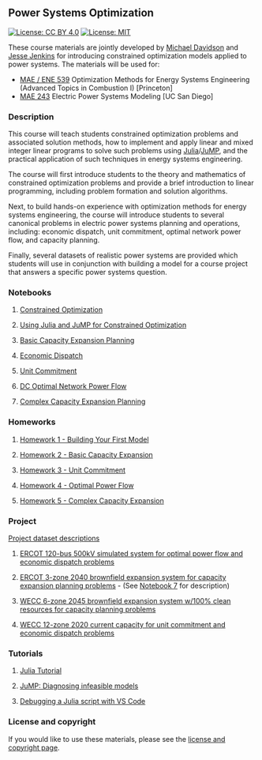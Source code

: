 Power Systems Optimization
-

[![License: CC BY 4.0](https://img.shields.io/badge/License-CC%20BY%204.0-lightgrey.svg)](https://creativecommons.org/licenses/by/4.0/) [![License: MIT](https://img.shields.io/badge/License-MIT-yellow.svg)](https://opensource.org/licenses/MIT)

These course materials are jointly developed by [Michael Davidson](http://mdavidson.org/) and [Jesse Jenkins](https://mae.princeton.edu/people/faculty/jenkins) for introducing constrained optimization models applied to power systems. The materials will be used for:
- [MAE / ENE 539](https://registrar.princeton.edu/course-offerings/course-details?term=1212&courseid=008273) Optimization Methods for Energy Systems Engineering (Advanced Topics in Combustion I) [Princeton]
- [MAE 243](https://catalog.ucsd.edu/courses/MAE.html#mae243) Electric Power Systems Modeling [UC San Diego]

### Description

This course will teach students constrained optimization problems and associated solution methods, how to implement and apply linear and mixed integer linear programs to solve such problems using [Julia](https://julialang.org/)/[JuMP](https://jump.dev/JuMP.jl/dev/), and the practical application of such techniques in energy systems engineering.

The course will first introduce students to the theory and mathematics of constrained optimization problems and provide a brief introduction to linear programming, including problem formation and solution algorithms.

Next, to build hands-on experience with optimization methods for energy systems engineering, the course will introduce students to several canonical problems in electric power systems planning and operations, including: economic dispatch, unit commitment, optimal network power flow, and capacity planning.

Finally, several datasets of realistic power systems are provided which students will use in conjunction with building a model for a course project that answers a specific power systems question.

### Notebooks

1. [Constrained Optimization](Notebooks/01-Constrained-Optimization.ipynb)

2. [Using Julia and JuMP for Constrained Optimization](Notebooks/02-Anatomy-of-a-Model.ipynb)

3. [Basic Capacity Expansion Planning](Notebooks/03-Basic-Capacity-Expansion.ipynb)

4. [Economic Dispatch](Notebooks/04-Economic-Dispatch.ipynb)

5. [Unit Commitment](Notebooks/05-Unit-Commitment.ipynb)

6. [DC Optimal Network Power Flow](Notebooks/06-Optimal-Power-Flow.ipynb)

7. [Complex Capacity Expansion Planning](Notebooks/07-Complex-Capacity-Expansion.ipynb)

### Homeworks

1. [Homework 1 - Building Your First Model](Homeworks/Homework-01.ipynb)

2. [Homework 2 - Basic Capacity Expansion](Homeworks/Homework-02.ipynb)

3. [Homework 3 - Unit Commitment](Homeworks/Homework-03.ipynb)

4. [Homework 4 - Optimal Power Flow](Homeworks/Homework-04.ipynb)

5. [Homework 5 - Complex Capacity Expansion](Homeworks/Homework-05.ipynb)

### Project

[Project dataset descriptions](Project/)

1. [ERCOT 120-bus 500kV simulated system for optimal power flow and economic dispatch problems](Project/ercot_500kV/)

2. [ERCOT 3-zone 2040 brownfield expansion system for capacity expansion planning problems](Project/ercot_brownfield_expansion) - (See [Notebook 7](Notebooks/07-Complex-Capacity-Expansion.ipynb) for description)

3. [WECC 6-zone 2045 brownfield expansion system w/100% clean resources for capacity planning problems](Project/wecc_2045_all_clean_expansion)

4. [WECC 12-zone 2020 current capacity for unit commitment and economic dispatch problems](Project/wecc_2020_unit_commitment)

### Tutorials

1. [Julia Tutorial](Tutorials/julia_tutorial.ipynb)

2. [JuMP: Diagnosing infeasible models](Tutorials/jump_infeasibilities.ipynb)

3. [Debugging a Julia script with VS Code](Tutorials/Debugging%20with%20VS%20Code.md)


### License and copyright

If you would like to use these materials, please see the [license and copyright page](LICENSE.md).


